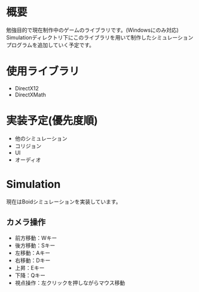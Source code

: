 # 概要
勉強目的で現在制作中のゲームのライブラリです。(Windowsにのみ対応)  
Simulationディレクトリ下にこのライブラリを用いて制作したシミュレーションプログラムを追加していく予定です。

# 使用ライブラリ
- DirectX12
- DirectXMath

# 実装予定(優先度順)
- 他のシミュレーション
- コリジョン
- UI
- オーディオ

# Simulation
現在はBoidシミュレーションを実装しています。
## カメラ操作
- 前方移動：Wキー
- 後方移動：Sキー
- 左移動：Aキー
- 右移動：Dキー
- 上昇：Eキー
- 下降：Qキー
- 視点操作：左クリックを押しながらマウス移動
